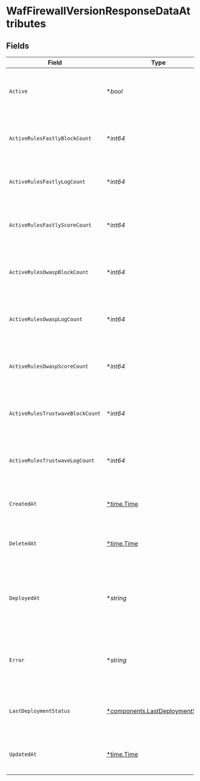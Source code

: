 # WafFirewallVersionResponseDataAttributes


## Fields

| Field                                                                               | Type                                                                                | Required                                                                            | Description                                                                         | Example                                                                             |
| ----------------------------------------------------------------------------------- | ----------------------------------------------------------------------------------- | ----------------------------------------------------------------------------------- | ----------------------------------------------------------------------------------- | ----------------------------------------------------------------------------------- |
| `Active`                                                                            | **bool*                                                                             | :heavy_minus_sign:                                                                  | Whether a specific firewall version is currently deployed.                          |                                                                                     |
| `ActiveRulesFastlyBlockCount`                                                       | **int64*                                                                            | :heavy_minus_sign:                                                                  | The number of active Fastly rules set to block.                                     |                                                                                     |
| `ActiveRulesFastlyLogCount`                                                         | **int64*                                                                            | :heavy_minus_sign:                                                                  | The number of active Fastly rules set to log.                                       |                                                                                     |
| `ActiveRulesFastlyScoreCount`                                                       | **int64*                                                                            | :heavy_minus_sign:                                                                  | The number of active Fastly rules set to score.                                     |                                                                                     |
| `ActiveRulesOwaspBlockCount`                                                        | **int64*                                                                            | :heavy_minus_sign:                                                                  | The number of active OWASP rules set to block.                                      |                                                                                     |
| `ActiveRulesOwaspLogCount`                                                          | **int64*                                                                            | :heavy_minus_sign:                                                                  | The number of active OWASP rules set to log.                                        |                                                                                     |
| `ActiveRulesOwaspScoreCount`                                                        | **int64*                                                                            | :heavy_minus_sign:                                                                  | The number of active OWASP rules set to score.                                      |                                                                                     |
| `ActiveRulesTrustwaveBlockCount`                                                    | **int64*                                                                            | :heavy_minus_sign:                                                                  | The number of active Trustwave rules set to block.                                  |                                                                                     |
| `ActiveRulesTrustwaveLogCount`                                                      | **int64*                                                                            | :heavy_minus_sign:                                                                  | The number of active Trustwave rules set to log.                                    |                                                                                     |
| `CreatedAt`                                                                         | [*time.Time](https://pkg.go.dev/time#Time)                                          | :heavy_minus_sign:                                                                  | Date and time in ISO 8601 format.                                                   | 2020-04-09 18:14:30 +0000 UTC                                                       |
| `DeletedAt`                                                                         | [*time.Time](https://pkg.go.dev/time#Time)                                          | :heavy_minus_sign:                                                                  | Date and time in ISO 8601 format.                                                   | 2020-04-09 18:14:30 +0000 UTC                                                       |
| `DeployedAt`                                                                        | **string*                                                                           | :heavy_minus_sign:                                                                  | Time-stamp (GMT) indicating when the firewall version was last deployed.            |                                                                                     |
| `Error`                                                                             | **string*                                                                           | :heavy_minus_sign:                                                                  | Contains error message if the firewall version fails to deploy.                     |                                                                                     |
| `LastDeploymentStatus`                                                              | [*components.LastDeploymentStatus](../../models/components/lastdeploymentstatus.md) | :heavy_minus_sign:                                                                  | The status of the last deployment of this firewall version.                         |                                                                                     |
| `UpdatedAt`                                                                         | [*time.Time](https://pkg.go.dev/time#Time)                                          | :heavy_minus_sign:                                                                  | Date and time in ISO 8601 format.                                                   | 2020-04-09 18:14:30 +0000 UTC                                                       |